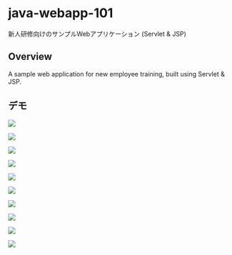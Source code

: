 # java-webapp-101
新人研修向けのサンプルWebアプリケーション (Servlet &amp; JSP)

## Overview
A sample web application for new employee training, built using Servlet & JSP.

## デモ

![](img/20190502_1.png)

![](img/20190502_2.png)

![](img/20190502_3.png)

![](img/20190502_4.png)

![](img/20190502_5.png)

![](img/20190502_6.png)

![](img/20190502_7.png)

![](img/20190502_8.png)

![](img/20190502_9.png)

![](img/20190502_10.png)

